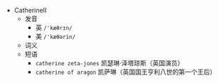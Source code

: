 - CatherineⅡ
  - 发音
    - 英 `/'kæθrɪn/`
    - 美 `/'kæθərin/`
  - 词义
  - 短语
    - `catherine zeta-jones` 凯瑟琳·泽塔琼斯（英国演员） 
    - `catherine of aragon` 凯萨琳（英国国王亨利八世的第一个王后） 
